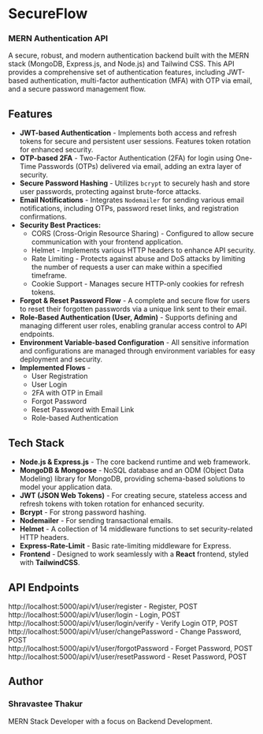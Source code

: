 # SecureFlow
### MERN Authentication API

A secure, robust, and modern authentication backend built with the MERN stack (MongoDB, Express.js, and Node.js) and Tailwind CSS. This API provides a comprehensive set of authentication features, including JWT-based authentication, multi-factor authentication (MFA) with OTP via email, and a secure password management flow.

## Features

* **JWT-based Authentication** - Implements both access and refresh tokens for secure and persistent user sessions. Features token rotation for enhanced security.
* **OTP-based 2FA** - Two-Factor Authentication (2FA) for login using One-Time Passwords (OTPs) delivered via email, adding an extra layer of security.
* **Secure Password Hashing** - Utilizes `bcrypt` to securely hash and store user passwords, protecting against brute-force attacks.
* **Email Notifications** - Integrates `Nodemailer` for sending various email notifications, including OTPs, password reset links, and registration confirmations.
* **Security Best Practices:**
    * CORS (Cross-Origin Resource Sharing) - Configured to allow secure communication with your frontend application.
    * Helmet - Implements various HTTP headers to enhance API security.
    * Rate Limiting - Protects against abuse and DoS attacks by limiting the number of requests a user can make within a specified timeframe.
    * Cookie Support - Manages secure HTTP-only cookies for refresh tokens.
* **Forgot & Reset Password Flow** -  A complete and secure flow for users to reset their forgotten passwords via a unique link sent to their email.
* **Role-Based Authentication (User, Admin)** -  Supports defining and managing different user roles, enabling granular access control to API endpoints.
* **Environment Variable-based Configuration** -  All sensitive information and configurations are managed through environment variables for easy deployment and security.
* **Implemented Flows** -
    * User Registration
    * User Login
    * 2FA with OTP in Email
    * Forgot Password
    * Reset Password with Email Link
    * Role-based Authentication

## Tech Stack

* **Node.js & Express.js** -  The core backend runtime and web framework.
* **MongoDB & Mongoose** -  NoSQL database and an ODM (Object Data Modeling) library for MongoDB, providing schema-based solutions to model your application data.
* **JWT (JSON Web Tokens)** -  For creating secure, stateless access and refresh tokens with token rotation for enhanced security.
* **Bcrypt** - For strong password hashing.
* **Nodemailer** - For sending transactional emails.
* **Helmet** - A collection of 14 middleware functions to set security-related HTTP headers.
* **Express-Rate-Limit** - Basic rate-limiting middleware for Express.
* **Frontend** - Designed to work seamlessly with a **React** frontend, styled with **TailwindCSS**.

## API Endpoints
http://localhost:5000/api/v1/user/register - Register, POST<br />
http://localhost:5000/api/v1/user/login - Login, POST<br />
http://localhost:5000/api/v1/user/login/verify - Verify Login OTP, POST<br />
http://localhost:5000/api/v1/user/changePassword - Change Password, POST<br />
http://localhost:5000/api/v1/user/forgotPassword - Forget Password, POST<br />
http://localhost:5000/api/v1/user/resetPassword - Reset Password, POST

## Author
### Shravastee Thakur
MERN Stack Developer with a focus on Backend Development.
